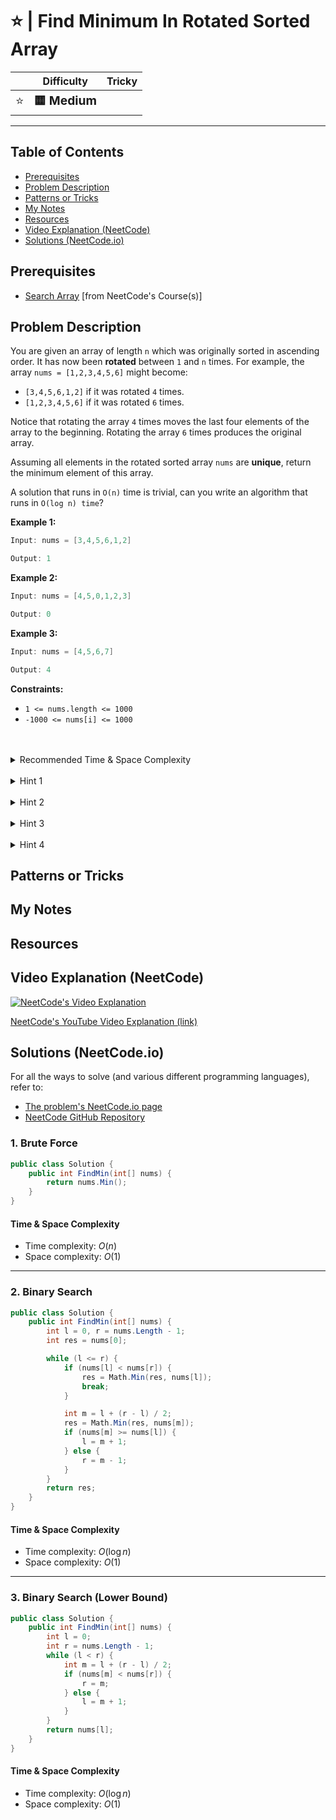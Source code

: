 # ⭐ | Find Minimum In Rotated Sorted Array

|   | Difficulty | Tricky |
|---|------------|--------|
| <big>⭐<big> | <big>**🟨 Medium**</big> | <big></big> |


---

## Table of Contents

- [Prerequisites](#prerequisites)
- [Problem Description](#problem-description)
- [Patterns or Tricks](#patterns-or-tricks)
- [My Notes](#my-notes)
- [Resources](#resources)
- [Video Explanation (NeetCode)](#video-explanation-neetcode)
- [Solutions (NeetCode.io)](#solutions-neetcodeio)
    


## Prerequisites
- [Search Array](https://neetcode.io/courses/dsa-for-beginners/14) [from NeetCode's Course(s)]


## Problem Description
You are given an array of length `n` which was originally sorted in ascending order. It has now been **rotated** between `1` and `n` times. For example, the array `nums = [1,2,3,4,5,6]` might become:

* `[3,4,5,6,1,2]` if it was rotated `4` times.
* `[1,2,3,4,5,6]` if it was rotated `6` times.

Notice that rotating the array `4` times moves the last four elements of the array to the beginning. Rotating the array `6` times produces the original array.

Assuming all elements in the rotated sorted array `nums` are **unique**, return the minimum element of this array.

A solution that runs in `O(n)` time is trivial, can you write an algorithm that runs in `O(log n) time`?

**Example 1:**

```java
Input: nums = [3,4,5,6,1,2]

Output: 1
```

**Example 2:**

```java
Input: nums = [4,5,0,1,2,3]

Output: 0
```

**Example 3:**

```java
Input: nums = [4,5,6,7]

Output: 4
```

**Constraints:**
* `1 <= nums.length <= 1000`
* `-1000 <= nums[i] <= 1000`

<br>
<br>
<details class="hint-accordion">  
    <summary>Recommended Time & Space Complexity</summary>
    <p>
    You should aim for a solution with <code>O(logn)</code> time and <code>O(1)</code> space, where <code>n</code> is the size of the input array.
    </p>
</details>

<br>
<details class="hint-accordion">  
    <summary>Hint 1</summary>
    <p>
    A brute force solution would be to do a linear search on the array to find the minimum element. This would be an <code>O(n)</code> solution. Can you think of a better way? Maybe an efficient searching algorithm is helpful.
    </p>
</details>

<br>
<details class="hint-accordion">  
    <summary>Hint 2</summary>
    <p>
    Given that the array is rotated after sorting, elements from the right end are moved to the left end one by one. This creates two parts of a sorted array, separated by a deflection point caused by the rotation. For example, consider the array <code>[3, 4, 1, 2]</code>. Here, the array is rotated twice, resulting in two sorted segments: <code>[3, 4]</code> and <code>[1, 2]</code>. And the minimum element will be the first element of the right segment. Can you do a binary search to find this cut?
    </p>
</details>

<br>
<details class="hint-accordion">  
    <summary>Hint 3</summary>
    <p>
    We perform a binary search on the array with pointers <code>l</code> and <code>r</code>, which belong to two different sorted segments. For example, in <code>[3, 4, 5, 6, 1, 2, 3]</code>, <code>l = 0</code>, <code>r = 6</code>, and <code>mid = 3</code>. At least two of <code>l</code>, <code>mid</code>, and <code>r</code> will always be in the same sorted segment. Can you find conditions to eliminate one half and continue the binary search? Perhaps analyzing all possible conditions for <code>l</code>, <code>mid</code>, and <code>r</code> would help. 
    </p>
</details>

<br>
<details class="hint-accordion">  
    <summary>Hint 4</summary>
    <p>
    There will be two conditions where <code>l</code> and <code>mid</code> will be in left sorted segment or <code>mid</code> and <code>r</code> will be in right sorted segement.
    If <code>l</code> and <code>mid</code> in sorted segement, then <code>nums[l] < nums[mid]</code> and the minimum element will be in the right part. If <code>mid</code> and <code>r</code> in sorted segment, then <code>nums[m] < nums[r]</code> and the minimum element will be in the left part. After the binary search we end up finding the minimum element.
    </p>
</details>

## Patterns or Tricks
<!-- This section is for any patterns or tricks noticed/spotted when solving the question which we can use as an indication of using the same approach(es) used here when facing another problems somewhat like this. -->

## My Notes


## Resources


## Video Explanation (NeetCode)
[![NeetCode's Video Explanation](https://img.youtube.com/vi/nIVW4P8b1VA/0.jpg)](https://www.youtube.com/watch?v=nIVW4P8b1VA)

[NeetCode's YouTube Video Explanation (link)](https://www.youtube.com/watch?v=nIVW4P8b1VA)


## Solutions (NeetCode.io)
For all the ways to solve (and various different programming languages), refer to:
- [The problem's NeetCode.io page](https://neetcode.io/problems/find-minimum-in-rotated-sorted-array)
- [NeetCode GitHub Repository](https://github.com/neetcode-gh/leetcode)

### 1. Brute Force






```csharp
public class Solution {
    public int FindMin(int[] nums) {
        return nums.Min();
    }
}
```




#### Time & Space Complexity

* Time complexity: $O(n)$
* Space complexity: $O(1)$

---

### 2. Binary Search






```csharp
public class Solution {
    public int FindMin(int[] nums) {
        int l = 0, r = nums.Length - 1;
        int res = nums[0];

        while (l <= r) {
            if (nums[l] < nums[r]) {
                res = Math.Min(res, nums[l]);
                break;
            }

            int m = l + (r - l) / 2;
            res = Math.Min(res, nums[m]);
            if (nums[m] >= nums[l]) {
                l = m + 1;
            } else {
                r = m - 1;
            }
        }
        return res;
    }
}
```




#### Time & Space Complexity

* Time complexity: $O(\log n)$
* Space complexity: $O(1)$

---

### 3. Binary Search (Lower Bound)






```csharp
public class Solution {
    public int FindMin(int[] nums) {
        int l = 0;
        int r = nums.Length - 1;
        while (l < r) {
            int m = l + (r - l) / 2;
            if (nums[m] < nums[r]) {
                r = m;
            } else {
                l = m + 1;
            }
        }
        return nums[l];
    }
}
```




#### Time & Space Complexity

* Time complexity: $O(\log n)$
* Space complexity: $O(1)$
